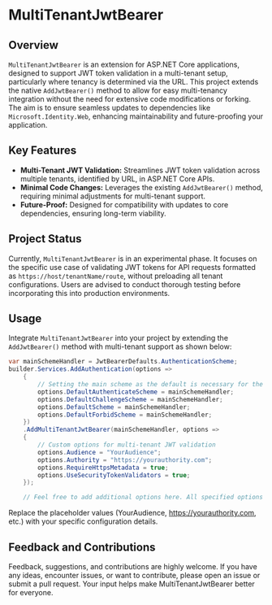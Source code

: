 # MultiTenantJwtBearer

## Overview

`MultiTenantJwtBearer` is an extension for ASP.NET Core applications, designed to support JWT token validation in a multi-tenant setup, particularly where tenancy is determined via the URL. This project extends the native `AddJwtBearer()` method to allow for easy multi-tenancy integration without the need for extensive code modifications or forking. The aim is to ensure seamless updates to dependencies like `Microsoft.Identity.Web`, enhancing maintainability and future-proofing your application.

## Key Features

- **Multi-Tenant JWT Validation:** Streamlines JWT token validation across multiple tenants, identified by URL, in ASP.NET Core APIs.
- **Minimal Code Changes:** Leverages the existing `AddJwtBearer()` method, requiring minimal adjustments for multi-tenant support.
- **Future-Proof:** Designed for compatibility with updates to core dependencies, ensuring long-term viability.

## Project Status

Currently, `MultiTenantJwtBearer` is in an experimental phase. It focuses on the specific use case of validating JWT tokens for API requests formatted as `https://host/tenantName/route`, without preloading all tenant configurations. Users are advised to conduct thorough testing before incorporating this into production environments.

## Usage

Integrate `MultiTenantJwtBearer` into your project by extending the `AddJwtBearer()` method with multi-tenant support as shown below:

```csharp
var mainSchemeHandler = JwtBearerDefaults.AuthenticationScheme;
builder.Services.AddAuthentication(options =>
    {
        // Setting the main scheme as the default is necessary for the challenge scheme to function correctly.
        options.DefaultAuthenticateScheme = mainSchemeHandler;
        options.DefaultChallengeScheme = mainSchemeHandler;
        options.DefaultScheme = mainSchemeHandler;
        options.DefaultForbidScheme = mainSchemeHandler;
    })
    .AddMultiTenantJwtBearer(mainSchemeHandler, options =>
    {
        // Custom options for multi-tenant JWT validation
        options.Audience = "YourAudience";
        options.Authority = "https://yourauthority.com";
        options.RequireHttpsMetadata = true;
        options.UseSecurityTokenValidators = true;
    });

    // Feel free to add additional options here. All specified options will be mapped and adapted for each tenant.
```

Replace the placeholder values (YourAudience, https://yourauthority.com, etc.) with your specific configuration details.

## Feedback and Contributions

Feedback, suggestions, and contributions are highly welcome. If you have any ideas, encounter issues, or want to contribute, please open an issue or submit a pull request. Your input helps make MultiTenantJwtBearer better for everyone.